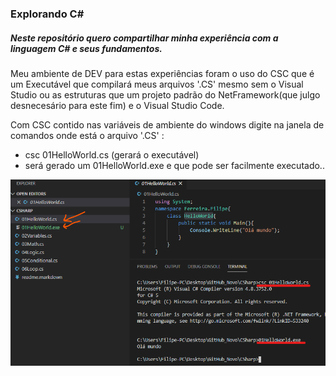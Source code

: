 ### Explorando C#
##### Neste repositório quero compartilhar minha experiência com a linguagem C# e seus fundamentos.

Meu ambiente de DEV para estas experiências foram o uso do CSC que é um Executável que compilará meus arquivos '.CS'  mesmo sem o Visual Studio ou as estruturas que um projeto padrão do NetFramework(que julgo desnecesário para este fim) e o Visual Studio Code.

Com CSC contido nas variáveis de ambiente do windows digite na janela de comandos onde está o arquivo '.CS' :
- csc 01HelloWorld.cs (gerará o executável)
- será gerado um 01HelloWorld.exe e que pode ser facilmente executado..

![Example](https://github.com/Lipe1994/CSharp/blob/master/example.png)